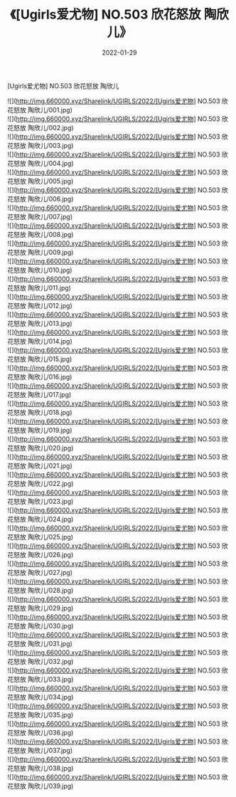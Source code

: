 ﻿---
layout: post
title:  《[Ugirls爱尤物] NO.503 欣花怒放 陶欣儿》
date:   2022-01-29
img: http://img.660000.xyz/Sharelink/UGIRLS/2022/[Ugirls爱尤物] NO.503 欣花怒放 陶欣儿/000.jpg
categories: [美女, 清纯, 唯美]
---

[Ugirls爱尤物] NO.503 欣花怒放 陶欣儿

 ![](http://img.660000.xyz/Sharelink/UGIRLS/2022/[Ugirls爱尤物] NO.503 欣花怒放 陶欣儿/001.jpg) <br>![](http://img.660000.xyz/Sharelink/UGIRLS/2022/[Ugirls爱尤物] NO.503 欣花怒放 陶欣儿/002.jpg) <br>![](http://img.660000.xyz/Sharelink/UGIRLS/2022/[Ugirls爱尤物] NO.503 欣花怒放 陶欣儿/003.jpg) <br>![](http://img.660000.xyz/Sharelink/UGIRLS/2022/[Ugirls爱尤物] NO.503 欣花怒放 陶欣儿/004.jpg) <br>![](http://img.660000.xyz/Sharelink/UGIRLS/2022/[Ugirls爱尤物] NO.503 欣花怒放 陶欣儿/005.jpg) <br>![](http://img.660000.xyz/Sharelink/UGIRLS/2022/[Ugirls爱尤物] NO.503 欣花怒放 陶欣儿/006.jpg) <br>![](http://img.660000.xyz/Sharelink/UGIRLS/2022/[Ugirls爱尤物] NO.503 欣花怒放 陶欣儿/007.jpg) <br>![](http://img.660000.xyz/Sharelink/UGIRLS/2022/[Ugirls爱尤物] NO.503 欣花怒放 陶欣儿/008.jpg) <br>![](http://img.660000.xyz/Sharelink/UGIRLS/2022/[Ugirls爱尤物] NO.503 欣花怒放 陶欣儿/009.jpg) <br>![](http://img.660000.xyz/Sharelink/UGIRLS/2022/[Ugirls爱尤物] NO.503 欣花怒放 陶欣儿/010.jpg) <br>![](http://img.660000.xyz/Sharelink/UGIRLS/2022/[Ugirls爱尤物] NO.503 欣花怒放 陶欣儿/011.jpg) <br>![](http://img.660000.xyz/Sharelink/UGIRLS/2022/[Ugirls爱尤物] NO.503 欣花怒放 陶欣儿/012.jpg) <br>![](http://img.660000.xyz/Sharelink/UGIRLS/2022/[Ugirls爱尤物] NO.503 欣花怒放 陶欣儿/013.jpg) <br>![](http://img.660000.xyz/Sharelink/UGIRLS/2022/[Ugirls爱尤物] NO.503 欣花怒放 陶欣儿/014.jpg) <br>![](http://img.660000.xyz/Sharelink/UGIRLS/2022/[Ugirls爱尤物] NO.503 欣花怒放 陶欣儿/015.jpg) <br>![](http://img.660000.xyz/Sharelink/UGIRLS/2022/[Ugirls爱尤物] NO.503 欣花怒放 陶欣儿/016.jpg) <br>![](http://img.660000.xyz/Sharelink/UGIRLS/2022/[Ugirls爱尤物] NO.503 欣花怒放 陶欣儿/017.jpg) <br>![](http://img.660000.xyz/Sharelink/UGIRLS/2022/[Ugirls爱尤物] NO.503 欣花怒放 陶欣儿/018.jpg) <br>![](http://img.660000.xyz/Sharelink/UGIRLS/2022/[Ugirls爱尤物] NO.503 欣花怒放 陶欣儿/019.jpg) <br>![](http://img.660000.xyz/Sharelink/UGIRLS/2022/[Ugirls爱尤物] NO.503 欣花怒放 陶欣儿/020.jpg) <br>![](http://img.660000.xyz/Sharelink/UGIRLS/2022/[Ugirls爱尤物] NO.503 欣花怒放 陶欣儿/021.jpg) <br>![](http://img.660000.xyz/Sharelink/UGIRLS/2022/[Ugirls爱尤物] NO.503 欣花怒放 陶欣儿/022.jpg) <br>![](http://img.660000.xyz/Sharelink/UGIRLS/2022/[Ugirls爱尤物] NO.503 欣花怒放 陶欣儿/023.jpg) <br>![](http://img.660000.xyz/Sharelink/UGIRLS/2022/[Ugirls爱尤物] NO.503 欣花怒放 陶欣儿/024.jpg) <br>![](http://img.660000.xyz/Sharelink/UGIRLS/2022/[Ugirls爱尤物] NO.503 欣花怒放 陶欣儿/025.jpg) <br>![](http://img.660000.xyz/Sharelink/UGIRLS/2022/[Ugirls爱尤物] NO.503 欣花怒放 陶欣儿/026.jpg) <br>![](http://img.660000.xyz/Sharelink/UGIRLS/2022/[Ugirls爱尤物] NO.503 欣花怒放 陶欣儿/027.jpg) <br>![](http://img.660000.xyz/Sharelink/UGIRLS/2022/[Ugirls爱尤物] NO.503 欣花怒放 陶欣儿/028.jpg) <br>![](http://img.660000.xyz/Sharelink/UGIRLS/2022/[Ugirls爱尤物] NO.503 欣花怒放 陶欣儿/029.jpg) <br>![](http://img.660000.xyz/Sharelink/UGIRLS/2022/[Ugirls爱尤物] NO.503 欣花怒放 陶欣儿/030.jpg) <br>![](http://img.660000.xyz/Sharelink/UGIRLS/2022/[Ugirls爱尤物] NO.503 欣花怒放 陶欣儿/031.jpg) <br>![](http://img.660000.xyz/Sharelink/UGIRLS/2022/[Ugirls爱尤物] NO.503 欣花怒放 陶欣儿/032.jpg) <br>![](http://img.660000.xyz/Sharelink/UGIRLS/2022/[Ugirls爱尤物] NO.503 欣花怒放 陶欣儿/033.jpg) <br>![](http://img.660000.xyz/Sharelink/UGIRLS/2022/[Ugirls爱尤物] NO.503 欣花怒放 陶欣儿/034.jpg) <br>![](http://img.660000.xyz/Sharelink/UGIRLS/2022/[Ugirls爱尤物] NO.503 欣花怒放 陶欣儿/035.jpg) <br>![](http://img.660000.xyz/Sharelink/UGIRLS/2022/[Ugirls爱尤物] NO.503 欣花怒放 陶欣儿/036.jpg) <br>![](http://img.660000.xyz/Sharelink/UGIRLS/2022/[Ugirls爱尤物] NO.503 欣花怒放 陶欣儿/037.jpg) <br>![](http://img.660000.xyz/Sharelink/UGIRLS/2022/[Ugirls爱尤物] NO.503 欣花怒放 陶欣儿/038.jpg) <br>![](http://img.660000.xyz/Sharelink/UGIRLS/2022/[Ugirls爱尤物] NO.503 欣花怒放 陶欣儿/039.jpg) <br>